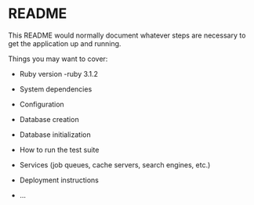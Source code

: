 # README

This README would normally document whatever steps are necessary to get the
application up and running.

Things you may want to cover:

* Ruby version
-ruby 3.1.2
* System dependencies

* Configuration

* Database creation

* Database initialization

* How to run the test suite

* Services (job queues, cache servers, search engines, etc.)

* Deployment instructions

* ...
